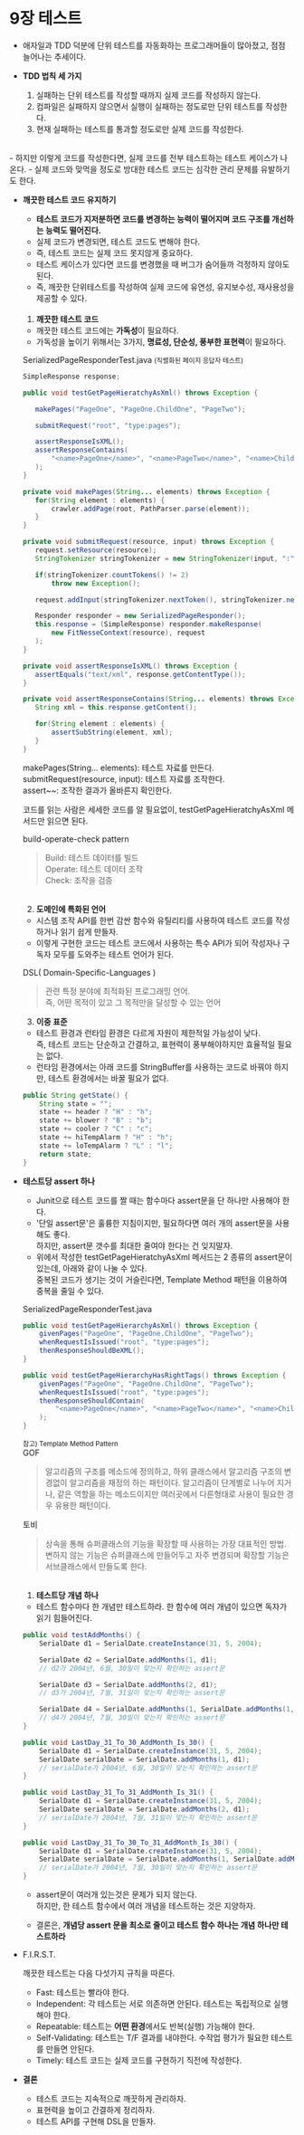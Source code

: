 # 9장 테스트

- 애자일과 TDD 덕분에 단위 테스트를 자동화하는 프로그래머들이 많아졌고, 점점 늘어나는 추세이다.

- **TDD 법칙 세 가지**

    1. ​실패하는 단위 테스트를 작성할 때까지 실제 코드를 작성하지 않는다.
    2. 컴파일은 실패하지 않으면서 실행이 실패하는 정도로만 단위 테스트를 작성한다.
    3. 현재 실패하는 테스트를 통과할 정도로만 실제 코드를 작성한다.  
<br>
    - 하지만 이렇게 코드를 작성한다면, 실제 코드를 전부 테스트하는 테스트 케이스가 나온다.  
    - 실제 코드와 맞먹을 정도로 방대한 테스트 코드는 심각한 관리 문제를 유발하기도 한다.

- **깨끗한 테스트 코드 유지하기**

    - **테스트 코드가 지저분하면 코드를 변경하는 능력이 떨어지며 코드 구조를 개선하는 능력도 떨어진다.**  
    - 실제 코드가 변경되면, 테스트 코드도 변해야 한다.  
    - 즉, 테스트 코드는 실제 코드 못지않게 중요하다.  
    - 테스트 케이스가 있다면 코드를 변경했을 때 버그가 숨어들까 걱정하지 않아도 된다.  
    - 즉, 깨끗한 단위테스트를 작성하여 실제 코드에 유연성, 유지보수성, 재사용성을 제공할 수 있다.
    
    <br>

    1. **깨끗한 테스트 코드**

     - 깨끗한 테스트 코드에는 **가독성**이 필요하다.   
     - 가독성을 높이기 위해서는 3가지, **명료성, 단순성, 풍부한 표현력**이 필요하다.

    SerializedPageResponderTest.java
    <small>(직렬화된 페이지 응답자 테스트)</small>
     ```java
    SimpleResponse response;

    public void testGetPageHieratchyAsXml() throws Exception {

        makePages("PageOne", "PageOne.ChildOne", "PageTwo");

        submitRequest("root", "type:pages");

        assertResponseIsXML();
        assertResponseContains(
            "<name>PageOne</name>", "<name>PageTwo</name>", "<name>ChildOne</name>"
        );
    } 

    private void makePages(String... elements) throws Exception {
        for(String element : elements) {
            crawler.addPage(root, PathParser.parse(element));
        }
    }

    private void submitRequest(resource, input) throws Exception {
        request.setResource(resource);
        StringTokenizer stringTokenizer = new StringTokenizer(input, ":");

        if(stringTokenizer.countTokens() != 2)
            throw new Exception();

        request.addInput(stringTokenizer.nextToken(), stringTokenizer.nextToken());

        Responder responder = new SerializedPageResponder();
        this.response = (SimpleResponse) responder.makeResponse(
            new FitNesseContext(resource), request
        );
    }

    private void assertResponseIsXML() throws Exception {
        assertEquals("text/xml", response.getContentType());
    }

    private void assertResponseContains(String... elements) throws Exception {
        String xml = this.response.getContent();

        for(String element : elements) {
            assertSubString(element, xml);
        }
    }
     ```
    makePages(String... elements): 테스트 자료를 만든다.  
    submitRequest(resource, input): 테스트 자료를 조작한다.  
    assert~~: 조작한 결과가 올바른지 확인한다.  
    
    코드를 읽는 사람은 세세한 코드를 알 필요없이, testGetPageHieratchyAsXml 메서드만 읽으면 된다.

    build-operate-check pattern
    > Build: 테스트 데이터를 빌드  
    Operate: 테스트 데이터 조작  
    Check: 조작을 검증  
    
    <br>

    2. **도메인에 특화된 언어**
    
    - 시스템 조작 API를 한번 감싼 함수와 유틸리티를 사용하여 테스트 코드를 작성하거나 읽기 쉽게 만들자.
    - 이렇게 구현한 코드는 테스트 코드에서 사용하는 특수 API가 되어 작성자나 구독자 모두를 도와주는 테스트 언어가 된다.  

    DSL( Domain-Specific-Languages )
    > 관련 특정 분야에 최적화된 프로그래밍 언어.  
    즉, 어떤 목적이 있고 그 목적만을 달성할 수 있는 언어
    
    3. **이중 표준**

    - 테스트 환경과 런타임 환경은 다르게 자원이 제한적일 가능성이 낮다.  
    즉, 테스트 코드는 단순하고 간결하고, 표현력이 풍부해야하지만 효율적일 필요는 없다.
    - 런타임 환경에서는 아래 코드를 StringBuffer를 사용하는 코드로 바꿔야 하지만, 테스트 환경에서는 바꿀 필요가 없다.
    ``` java
    public String getState() {
        String state = "";
        state += header ? "H" : "h";
        state += blower ? "B" : "b";
        state += cooler ? "C" : "c";
        state += hiTempAlarm ? "H" : "h";
        state += loTempAlarm ? "L" : "l";
        return state;
    }
    ```

- **테스트당 assert 하나**

    - Junit으로 테스트 코드를 짤 때는 함수마다 assert문을 단 하나만 사용해야 한다.
    - '단일 assert문'은 훌륭한 지침이지만, 필요하다면 여러 개의 assert문을 사용해도 좋다.  
    하지만, assert문 갯수를 최대한 줄여야 한다는 건 잊지말자.
    - 위에서 작성한 testGetPageHieratchyAsXml 메서드는 2 종류의 assert문이 있는데, 아래와 같이 나눌 수 있다.  
    중복된 코드가 생기는 것이 거슬린다면, Template Method 패턴을 이용하여 중복을 줄일 수 있다.
    
    SerializedPageResponderTest.java
    ```java
    public void testGetPageHierarchyAsXml() throws Exception {
        givenPages("PageOne", "PageOne.ChildOne", "PageTwo");
        whenRequestIsIssued("root", "type:pages");
        thenResponseShouldBeXML();
    }

    public void testGetPageHierarchyHasRightTags() throws Exception {
        givenPages("PageOne", "PageOne.ChildOne", "PageTwo");
        whenRequestIsIssued("root", "type:pages");
        thenResponseShouldContain(
            "<name>PageOne</name>", "<name>PageTwo</name>", "<name>ChildOne</name>"
        );
    }
    ```

    <small>참고) Template Method Pattern</small>  
    GOF
    > 알고리즘의 구조를 메소드에 정의하고, 하위 클래스에서 알고리즘 구조의 변경없이 알고리즘을 재정의 하는 패턴이다. 알고리즘이 단계별로 나누어 지거나, 같은 역할을 하는 메소드이지만 여러곳에서 다른형태로 사용이 필요한 경우 유용한 패턴이다.

    토비
    >상속을 통해 슈퍼클래스의 기능을 확장할 때 사용하는 가장 대표적인 방법. 변하지 않는 기능은 슈퍼클래스에 만들어두고 자주 변경되며 확장할 기능은 서브클래스에서 만들도록 한다. 

    <br>

    1. **테스트당 개념 하나**

    - 테스트 함수마다 한 개념만 테스트하라. 한 함수에 여러 개념이 있으면 독자가 읽기 힘들어진다.
    ``` java
    public void testAddMonths() {
        SerialDate d1 = SerialDate.createInstance(31, 5, 2004);

        SerialDate d2 = SerialDate.addMonths(1, d1);
        // d2가 2004년, 6월, 30일이 맞는지 확인하는 assert문

        SerialDate d3 = SerialDate.addMonths(2, d1);
        // d3가 2004년, 7월, 31일이 맞는지 확인하는 assert문

        SerialDate d4 = SerialDate.addMonths(1, SerialDate.addMonths(1, d1));
        // d4가 2004년, 7월, 30일이 맞는지 확인하는 assert문
    }
    ```

    ```java
    public void LastDay_31_To_30_AddMonth_Is_30() {
        SerialDate d1 = SerialDate.createInstance(31, 5, 2004);
        SerialDate serialDate = SerialDate.addMonths(1, d1);
        // serialDate가 2004년, 6월, 30일이 맞는지 확인하는 assert문
    }

    public void LastDay_31_To_31_AddMonth_Is_31() {
        SerialDate d1 = SerialDate.createInstance(31, 5, 2004);
        SerialDate serialDate = SerialDate.addMonths(2, d1);
        // serialDate가 2004년, 7월, 31일이 맞는지 확인하는 assert문
    }

    public void LastDay_31_To_30_To_31_AddMonth_Is_30() {
        SerialDate d1 = SerialDate.createInstance(31, 5, 2004);
        SerialDate serialDate = SerialDate.addMonths(1, SerialDate.addMonths(1, d1));
        // serialDate가 2004년, 7월, 30일이 맞는지 확인하는 assert문
    }
    ```
    - assert문이 여러개 있는것은 문제가 되지 않는다.  
    하지만, 한 테스트 함수에서 여러 개념을 테스트하는 것은 지양하자.

    - 결론은, **개념당 assert 문을 최소로 줄이고 테스트 함수 하나는 개념 하나만 테스트하라**

- F.I.R.S.T.

    깨끗한 테스트는 다음 다섯가지 규칙을 따른다.
    - Fast: 테스트는 빨라야 한다.  
    - Independent: 각 테스트는 서로 의존하면 안된다. 테스트는 독립적으로 실행해야 한다.
    - Repeatable: 테스트는 **어떤 환경**에서도 반복(실행) 가능해야 한다. 
    - Self-Validating: 테스트는 T/F 결과를 내야한다. 수작업 평가가 필요한 테스트를 만들면 안된다.
    - Timely: 테스트 코드는 실제 코드를 구현하기 직전에 작성한다.

- **결론**

    - 테스트 코드는 지속적으로 깨끗하게 관리하자.  
    - 표현력을 높이고 간결하게 정리하자.  
    - 테스트 API를 구현해 DSL을 만들자.